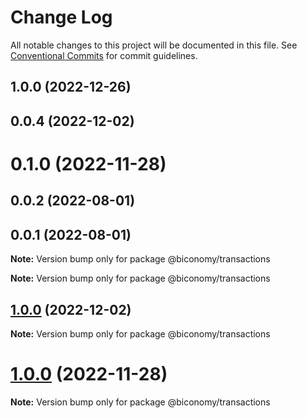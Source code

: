 # Change Log

All notable changes to this project will be documented in this file.
See [Conventional Commits](https://conventionalcommits.org) for commit guidelines.

## 1.0.0 (2022-12-26)

## 0.0.4 (2022-12-02)

# 0.1.0 (2022-11-28)

## 0.0.2 (2022-08-01)

## 0.0.1 (2022-08-01)

**Note:** Version bump only for package @biconomy/transactions

**Note:** Version bump only for package @biconomy/transactions

## [1.0.0](https://github.com/bcnmy/biconomy-client-sdk/compare/v0.1.0...v0.0.4) (2022-12-02)

**Note:** Version bump only for package @biconomy/transactions

# [1.0.0](https://github.com/bcnmy/biconomy-client-sdk/compare/v1.0.0...v0.1.0) (2022-11-28)

**Note:** Version bump only for package @biconomy/transactions
